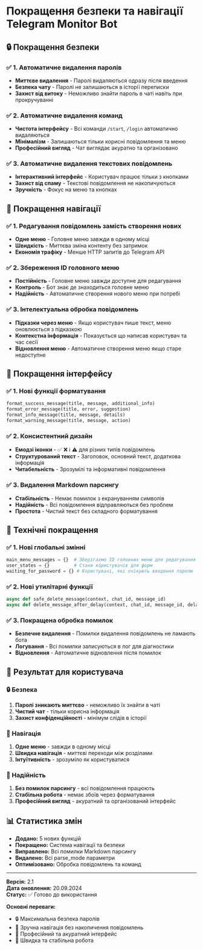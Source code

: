 # Покращення безпеки та навігації Telegram Monitor Bot

## 🔒 Покращення безпеки

### ✅ 1. Автоматичне видалення паролів
- **Миттєве видалення** - Паролі видаляються одразу після введення
- **Безпека чату** - Паролі не залишаються в історії переписки
- **Захист від витоку** - Неможливо знайти пароль в чаті навіть при прокручуванні

### ✅ 2. Автоматичне видалення команд
- **Чистота інтерфейсу** - Всі команди `/start`, `/login` автоматично видаляються
- **Мінімалізм** - Залишаються тільки корисні повідомлення та меню
- **Професійний вигляд** - Чат виглядає акуратно та організовано

### ✅ 3. Автоматичне видалення текстових повідомлень
- **Інтерактивний інтерфейс** - Користувач працює тільки з кнопками
- **Захист від спаму** - Текстові повідомлення не накопичуються
- **Зручність** - Фокус на меню та кнопках

## 🧭 Покращення навігації

### ✅ 1. Редагування повідомлень замість створення нових
- **Одне меню** - Головне меню завжди в одному місці
- **Швидкість** - Миттєва зміна контенту без затримок
- **Економія трафіку** - Менше HTTP запитів до Telegram API

### ✅ 2. Збереження ID головного меню
- **Постійність** - Головне меню завжди доступне для редагування
- **Контроль** - Бот знає де знаходиться головне меню
- **Надійність** - Автоматичне створення нового меню при потребі

### ✅ 3. Інтелектуальна обробка повідомлень
- **Підказки через меню** - Якщо користувач пише текст, меню оновлюється з підказкою
- **Контекстна інформація** - Показується що написав користувач та час сесії
- **Відновлення меню** - Автоматичне створення меню якщо старе недоступне

## 🎨 Покращення інтерфейсу

### ✅ 1. Нові функції форматування
```python
format_success_message(title, message, additional_info)
format_error_message(title, error, suggestion)
format_info_message(title, message, details)
format_warning_message(title, message, action)
```

### ✅ 2. Консистентний дизайн
- **Емодзі іконки** - ✅ ❌ ℹ️ ⚠️ для різних типів повідомлень
- **Структурований текст** - Заголовок, основний текст, додаткова інформація
- **Читабельність** - Зрозумілі та інформативні повідомлення

### ✅ 3. Видалення Markdown парсингу
- **Стабільність** - Немає помилок з екрануванням символів
- **Надійність** - Всі повідомлення відправляються без проблем
- **Простота** - Чистий текст без складного форматування

## 🚀 Технічні покращення

### ✅ 1. Нові глобальні змінні
```python
main_menu_messages = {}  # Зберігаємо ID головних меню для редагування
user_states = {}         # Стани користувачів для форм
waiting_for_password = {} # Користувачі, які очікують введення паролю
```

### ✅ 2. Нові утилітарні функції
```python
async def safe_delete_message(context, chat_id, message_id)
async def delete_message_after_delay(context, chat_id, message_id, delay)
```

### ✅ 3. Покращена обробка помилок
- **Безпечне видалення** - Помилки видалення повідомлень не ламають бота
- **Логування** - Всі помилки записуються в лог для діагностики
- **Відновлення** - Автоматичне відновлення після помилок

## 🎯 Результат для користувача

### 🔒 Безпека
1. **Паролі зникають миттєво** - неможливо їх знайти в чаті
2. **Чистий чат** - тільки корисна інформація
3. **Захист конфіденційності** - мінімум слідів в історії

### 🧭 Навігація
1. **Одне меню** - завжди в одному місці
2. **Швидка навігація** - миттєві переходи між розділами
3. **Інтуїтивність** - зрозуміло як користуватися

### 💪 Надійність
1. **Без помилок парсингу** - всі повідомлення працюють
2. **Стабільна робота** - немає збоїв через форматування
3. **Професійний вигляд** - акуратний та організований інтерфейс

## 📊 Статистика змін

- **Додано:** 5 нових функцій
- **Покращено:** Система навігації та безпеки
- **Виправлено:** Всі помилки Markdown парсингу
- **Видалено:** Всі parse_mode параметри
- **Оптимізовано:** Обробка повідомлень та команд

---

**Версія:** 2.1  
**Дата оновлення:** 20.09.2024  
**Статус:** ✅ Готово до використання

**Основні переваги:**
- 🔒 Максимальна безпека паролів
- 🧭 Зручна навігація без накопичення повідомлень
- 🎨 Професійний та акуратний інтерфейс
- 🚀 Швидка та стабільна робота
